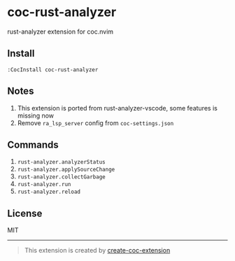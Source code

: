 # coc-rust-analyzer

rust-analyzer extension for coc.nvim

## Install

`:CocInstall coc-rust-analyzer`

## Notes

1. This extension is ported from rust-analyzer-vscode, some features is missing now
1. Remove `ra_lsp_server` config from `coc-settings.json`

## Commands

1. `rust-analyzer.analyzerStatus`
1. `rust-analyzer.applySourceChange`
1. `rust-analyzer.collectGarbage`
1. `rust-analyzer.run`
1. `rust-analyzer.reload`

## License

MIT

---
> This extension is created by [create-coc-extension](https://github.com/fannheyward/create-coc-extension)
